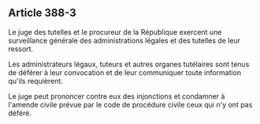 Article 388-3
----
Le juge des tutelles et le procureur de la République exercent une surveillance
générale des administrations légales et des tutelles de leur ressort.

Les administrateurs légaux, tuteurs et autres organes tutélaires sont tenus de
déférer à leur convocation et de leur communiquer toute information qu'ils
requièrent.

Le juge peut prononcer contre eux des injonctions et condamner à l'amende civile
prévue par le code de procédure civile ceux qui n'y ont pas déféré.
